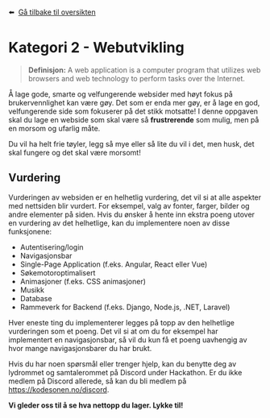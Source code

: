 :arrow_left: &nbsp;[Gå tilbake til oversikten](../)

# Kategori 2 - Webutvikling
> **Definisjon:**
> A web application is a computer program that utilizes web browsers and web technology to perform tasks over the Internet.

Å lage gode, smarte og velfungerende websider med høyt fokus på brukervennlighet kan være gøy. Det som er enda mer gøy, er å lage en god, velfungerende side som fokuserer på det stikk motsatte! I denne oppgaven skal du lage en webside som skal være så **frustrerende** som mulig, men på en morsom og ufarlig måte. 

Du vil ha helt frie tøyler, legg så mye eller så lite du vil i det, men husk, det skal fungere og det skal være morsomt!

## Vurdering
Vurderingen av websiden er en helhetlig vurdering, det vil si at alle aspekter med nettsiden blir vurdert. For eksempel, valg av fonter, farger, bilder og andre elementer på siden. Hvis du ønsker å hente inn ekstra poeng utover en vurdering av det helhetlige, kan du implementere noen av disse funksjonene:

- Autentisering/login
- Navigasjonsbar
- Single-Page Application (f.eks. Angular, React eller Vue)
- Søkemotoroptimalisert
- Animasjoner (f.eks. CSS animasjoner)
- Musikk
- Database
- Rammeverk for Backend (f.eks. Django, Node.js, .NET, Laravel)

Hver eneste ting du implementerer legges på topp av den helhetlige vurderingen som et poeng. Det vil si at om du for eksempel har implementert en navigasjonsbar, så vil du kun få et poeng uavhengig av hvor mange navigasjonsbarer du har brukt. 

Hvis du har noen spørsmål eller trenger hjelp, kan du benytte deg av lydrommet og samtalerommet på Discord under Hackathon. Er du ikke medlem på Discord allerede, så kan du bli medlem på https://kodesonen.no/discord. 

**Vi gleder oss til å se hva nettopp du lager. Lykke til!**
